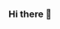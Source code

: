 ### Hi there 👋

<!--
**rs-shoter/RS-SHOTER** is a ✨ _special_ ✨ repository because its `README.md` (this file) appears on your GitHub profile.

Here are some ideas to get you started:

- 🔭 I’m currently working on Python Coding
- 🌱 I’m currently learning Bytecaptual It
- 👯 I’m looking to collaborate on Simple
- 🤔 I’m looking for help with Friendly 
- 💬 Ask me about RS-SHOTER
- 📫 How to reach me: Github
- 😄 Pronouns: HE
- ⚡ Fun fact: No Love
-->
